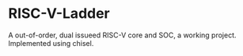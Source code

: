 # RISC-V-Ladder
A out-of-order, dual issueed RISC-V core and SOC, a working project.
Implemented using chisel.
